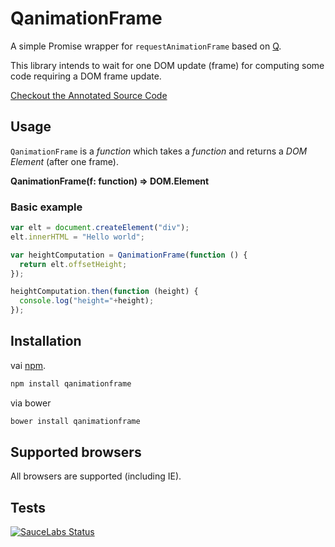 QanimationFrame
===
A simple Promise wrapper for `requestAnimationFrame` based on [Q](https://github.com/kriskowal/q).

This library intends to wait for one DOM update (frame) for computing some code requiring a DOM frame update.

[Checkout the Annotated Source Code](http://gre.github.io/qanimationframe/docs/qanimationframe.html)

Usage
---

`QanimationFrame` is a *function* which takes a *function* and returns a *DOM Element* (after one frame).

**QanimationFrame(f: function) => DOM.Element**

### Basic example

```javascript
var elt = document.createElement("div");
elt.innerHTML = "Hello world";

var heightComputation = QanimationFrame(function () {
  return elt.offsetHeight;
});

heightComputation.then(function (height) {
  console.log("height="+height);
});
```

Installation
---

vai [npm](https://npmjs.org/package/qanimationframe).

```sh
npm install qanimationframe
```

via bower

```sh
bower install qanimationframe
```

Supported browsers
---

All browsers are supported (including IE).

Tests
---

[![SauceLabs Status](https://saucelabs.com/browser-matrix/qanimationframe.svg)](https://saucelabs.com/u/qanimationframe)
